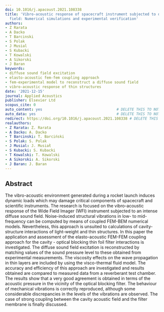 ```yaml
---
doi: 10.1016/j.apacoust.2021.108338
title: 'Vibro-acoustic response of spacecraft instrument subjected to diffuse sound
  field: Numerical simulations and experimental verification'
authors:
- Z Rarata
- A Dacko
- T Barcinski
- S Polak
- J Musial
- S Kubacki
- T Kowalski
- A Sikorski
- J Baran
keywords:
- diffuse sound field excitation
- elasto-acoustic fem-fem coupling approach
- fem-experimental model to reconstruct a diffuse sound field
- vibro-acoustic response of thin structures
date: '2021-12-15'
journal: Applied Acoustics
publisher: Elsevier Ltd
scopus_cite: 0
auto_content: yes                                  # DELETE THIS TO NOT AUTO GENERATE CONTENT
auto_data: yes                                     # DELETE THIS TO NOT AUTO GENERATE METADATA
redirect: https://doi.org/10.1016/j.apacoust.2021.108338 # DELETE THIS TO NOT REDIRECT
realauthors:
- Z Rarata: Z. Rarata
- A Dacko: A. Dacko
- T Barcinski: T. Barciński
- S Polak: S. Polak
- J Musial: J. Musiał
- S Kubacki: S. Kubacki
- T Kowalski: T. Kowalski
- A Sikorski: A. Sikorski
- J Baran: J. Baran
---
```



## Abstract
The vibro-acoustic environment generated during a rocket launch induces dynamic loads which may damage critical components of spacecraft and scientific instruments. The research is focused on the vibro-acoustic response of the Wide Field Imager (WFI) instrument subjected to an intense diffuse sound field. Noise-induced structural vibrations in low- to mid-frequency can be computed by means of coupled FEM-BEM numerical models. Nevertheless, this approach is unsuited to calculations of cavity-structure interactions of light-weight and thin structures. In this paper the application and assessment of the elasto-acoustic FEM-FEM coupling approach for the cavity - optical blocking thin foil filter interactions is investigated. The diffuse sound field excitation is reconstructed by matching values of the sound pressure level to these obtained from experimental measurements. The viscosity effects on the wave propagation in thin layers are included by using the visco-thermal fluid model. The accuracy and efficiency of this approach are investigated and results obtained are compared to measured data from a reverberant test chamber. The results show that a very good agreement is obtained in terms of the acoustic pressure in the vicinity of the optical blocking filter. The behaviour of mechanical vibrations is correctly reproduced, although some considerable discrepancies in the levels of the vibrations are observed. The case of strong coupling between the cavity acoustic field and the filter membrane is finally discussed.
